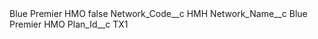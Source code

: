 <?xml version="1.0" encoding="UTF-8"?>
<CustomMetadata xmlns="http://soap.sforce.com/2006/04/metadata" xmlns:xsi="http://www.w3.org/2001/XMLSchema-instance" xmlns:xsd="http://www.w3.org/2001/XMLSchema">
    <label>Blue Premier HMO</label>
    <protected>false</protected>
    <values>
        <field>Network_Code__c</field>
        <value xsi:type="xsd:string">HMH</value>
    </values>
    <values>
        <field>Network_Name__c</field>
        <value xsi:type="xsd:string">Blue Premier HMO</value>
    </values>
    <values>
        <field>Plan_Id__c</field>
        <value xsi:type="xsd:string">TX1</value>
    </values>
</CustomMetadata>
